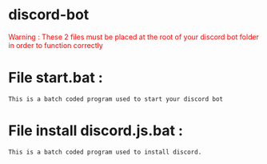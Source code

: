 # discord-bot
<font color='red'>
Warning : These 2 files must be placed at the root of your discord bot folder in order to function correctly
</font>

# File start.bat :
    This is a batch coded program used to start your discord bot

# File install discord.js.bat :
    This is a batch coded program used to install discord.

